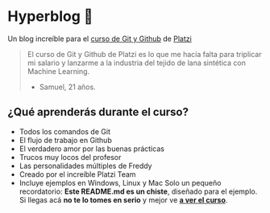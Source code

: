# Hyperblog 💚
Un blog increíble para el [curso de Git y Github](https://platzi.com/cursos/git-github/ " curso de Git y Github") de [Platzi](https://platzi.com/ "Platzi")
> El curso de Git y Github de Platzi es lo que me hacía falta para triplicar mi salario y lanzarme a la industria del tejido de lana sintética con Machine Learning.
> - Samuel, 21 años.

## ¿Qué aprenderás durante el curso?
* Todos los comandos de Git
* El flujo de trabajo en Github
* El verdadero amor por las buenas prácticas
* Trucos muy locos del profesor
* Las personalidades múltiples de Freddy
* Creado por el increíble Platzi Team
* Incluye ejemplos en Windows, Linux y Mac
Solo un pequeño recordatorio: **Este README.md es un chiste**, diseñado para el ejemplo. Si llegas acá **no te lo tomes en serio** y mejor ve [**a ver el curso**](https://platzi.com/cursos/git-github/ "a ver el curso").